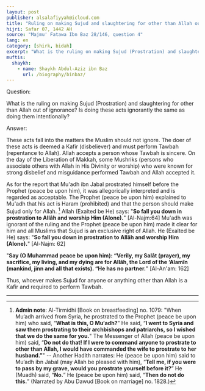 ```yaml
---
layout: post
publisher: alsalafiyyah@icloud.com
title: "Ruling on making Sujud and slaughtering for other than Allah out of ignorance"
hijri: Safar 07, 1442 AH
source: "Majmu' Fatawa Ibn Baz 28/146, question 4"
lang: en
category: [shirk, bidah]
excerpt: "What is the ruling on making Sujud (Prostration) and slaughtering for other than Allah out of ignorance?"
muftis:
  shaykh: 
    - name: Shaykh Abdul-Aziz ibn Baz
      url: /biography/binbaz/
---
```


Question: 

What is the ruling on making Sujud (Prostration) and slaughtering for other than Allah out of ignorance? Is doing these acts ignorantly the same as doing them intentionally? 

Answer:

These acts fall into the matters the Muslim should not ignore. The doer of these acts is deemed a Kafir (disbeliever) and must perform Tawbah (repentance to Allah). Allah accepts a person whose Tawbah is sincere. On the day of the Liberation of Makkah, some Mushriks (persons who associate others with Allah in His Divinity or worship) who were known for strong disbelief and misguidance performed Tawbah and Allah accepted it. 

As for the report that Mu'adh ibn Jabal prostrated himself before the Prophet (peace be upon him), it was allegorically interpreted and is regarded as acceptable. The Prophet (peace be upon him) explained to Mu'adh that his act is Haram (prohibited) and that the person should make Sujud only for Allah. [^1] Allah (Exalted be He) says: "**So fall you down in prostration to Allâh and worship Him (Alone).**" [Al-Najm:64] Mu'adh was ignorant of the ruling and the Prophet (peace be upon him) made it clear for him and all Muslims that Sujud is an exclusive right of Allah. He (Exalted be He) says: "**So fall you down in prostration to Allâh and worship Him (Alone).**" [Al-Najm: 62]

"**Say (O Muhammad peace be upon him): “Verily, my Salât (prayer), my sacrifice, my living, and my dying are for Allâh, the Lord of the ‘Alamîn (mankind, jinn and all that exists). “He has no partner.**" [Al-An'am: 162]

Thus, whoever makes Sujud for anyone or anything other than Allah is a Kafir and required to perform Tawbah.

---

[^1]: **Admin note**: Al-Tirmidhi [Book on breastfeeding] no. 1079: "When Mu‘adh arrived from Syria, he prostrated to the Prophet (peace be upon him) who said, “**What is this, O Mu‘adh?**” He said, “**I went to Syria and saw them prostrating to their archbishops and patriarchs, so I wished that we do the same for you.**" The Messenger of Allah (peace be upon him) said, “**Do not do that! If I were to command anyone to prostrate to other than Allah, I would have commanded the wife to prostrate to her husband.”**" -- Another Hadith narrates: He (peace be upon him) said to Mu‘adh ibn Jabal (may Allah be pleased with him), “**Tell me, if you were to pass by my grave, would you prostrate yourself before it?**” He (Muadh) said, “**No.**” He (peace be upon him) said, “**Then do not do this.**” (Narrated by Abu Dawud [Book on marriage] no. 1828.)

